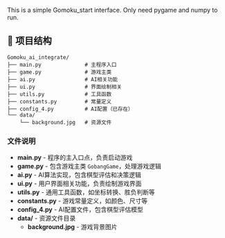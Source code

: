This is a simple Gomoku_start interface.
Only need pygame and numpy to run.

## 📁 项目结构

```
Gomoku_ai_integrate/
├── main.py              # 主程序入口
├── game.py              # 游戏主类
├── ai.py                # AI相关功能
├── ui.py                # 界面绘制相关
├── utils.py             # 工具函数
├── constants.py         # 常量定义
├── config_4.py          # AI配置（已存在）
└── data/
    └── background.jpg   # 资源文件
```

### 文件说明

- **main.py** - 程序的主入口点，负责启动游戏
- **game.py** - 包含游戏主类 `GobangGame`，处理游戏逻辑
- **ai.py** - AI算法实现，包含棋型评估和决策逻辑
- **ui.py** - 用户界面相关功能，负责绘制游戏界面
- **utils.py** - 通用工具函数，如坐标转换、胜负判断等
- **constants.py** - 游戏常量定义，如颜色、尺寸等
- **config_4.py** - AI配置文件，包含棋型评估模型
- **data/** - 资源文件目录
  - **background.jpg** - 游戏背景图片

